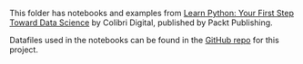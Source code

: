 
This folder has notebooks and examples from
[Learn Python: Your First Step Toward Data Science](https://www.packtpub.com/big-data-and-business-intelligence/python-your-first-step-toward-data-science-video)
by Colibri Digital, published by Packt Publishing.

Datafiles used in the notebooks can be found in the [GitHub repo](https://github.com/PacktPublishing/-Python-Your-First-Step-Toward-Data-Science-V-) for this project.

